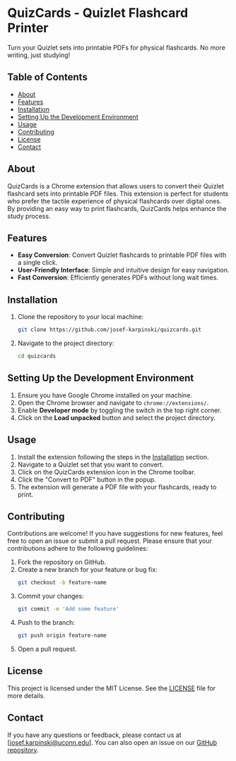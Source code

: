 # QuizCards - Quizlet Flashcard Printer

Turn your Quizlet sets into printable PDFs for physical flashcards. No more writing, just studying!

## Table of Contents

- [About](#about)
- [Features](#features)
- [Installation](#installation)
- [Setting Up the Development Environment](#setting-up-the-development-environment)
- [Usage](#usage)
- [Contributing](#contributing)
- [License](#license)
- [Contact](#contact)

## About

QuizCards is a Chrome extension that allows users to convert their Quizlet flashcard sets into printable PDF files. This extension is perfect for students who prefer the tactile experience of physical flashcards over digital ones. By providing an easy way to print flashcards, QuizCards helps enhance the study process.

## Features

- **Easy Conversion**: Convert Quizlet flashcards to printable PDF files with a single click.
- **User-Friendly Interface**: Simple and intuitive design for easy navigation.
- **Fast Conversion**: Efficiently generates PDFs without long wait times.

## Installation

1. Clone the repository to your local machine:
    ```sh
    git clone https://github.com/josef-karpinski/quizcards.git
    ```
2. Navigate to the project directory:
    ```sh
    cd quizcards
    ```

## Setting Up the Development Environment

1. Ensure you have Google Chrome installed on your machine.
2. Open the Chrome browser and navigate to `chrome://extensions/`.
3. Enable **Developer mode** by toggling the switch in the top right corner.
4. Click on the **Load unpacked** button and select the project directory.

## Usage

1. Install the extension following the steps in the [Installation](#installation) section.
2. Navigate to a Quizlet set that you want to convert.
3. Click on the QuizCards extension icon in the Chrome toolbar.
4. Click the "Convert to PDF" button in the popup.
5. The extension will generate a PDF file with your flashcards, ready to print.

## Contributing

Contributions are welcome! If you have suggestions for new features, feel free to open an issue or submit a pull request. Please ensure that your contributions adhere to the following guidelines:

1. Fork the repository on GitHub.
2. Create a new branch for your feature or bug fix:
    ```sh
    git checkout -b feature-name
    ```
3. Commit your changes:
    ```sh
    git commit -m 'Add some feature'
    ```
4. Push to the branch:
    ```sh
    git push origin feature-name
    ```
5. Open a pull request.

## License

This project is licensed under the MIT License. See the [LICENSE](LICENSE) file for more details.

## Contact

If you have any questions or feedback, please contact us at [josef.karpinski@uconn.edu]. You can also open an issue on our [GitHub repository](https://github.com/josef-karpinski/quizcards).
